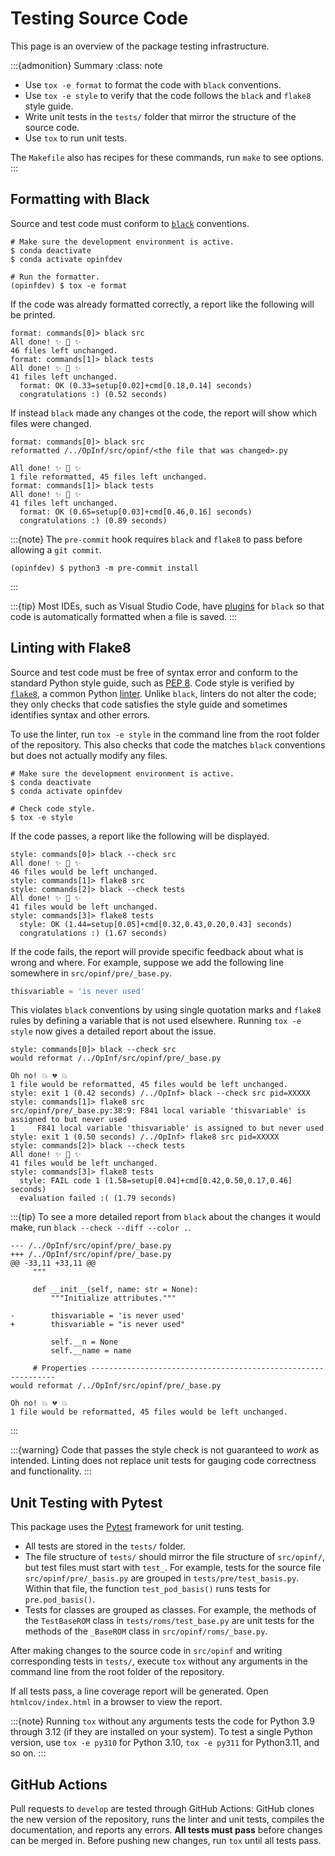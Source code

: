 # Testing Source Code

This page is an overview of the package testing infrastructure.

:::{admonition} Summary
:class: note

- Use `tox -e format` to format the code with `black` conventions.
- Use `tox -e style` to verify that the code follows the `black` and `flake8` style guide.
- Write unit tests in the `tests/` folder that mirror the structure of the source code.
- Use `tox` to run unit tests.

The `Makefile` also has recipes for these commands, run `make` to see options.
:::

## Formatting with Black

Source and test code must conform to [`black`](https://black.readthedocs.io/en/stable/) conventions.

```shell
# Make sure the development environment is active.
$ conda deactivate
$ conda activate opinfdev

# Run the formatter.
(opinfdev) $ tox -e format
```

If the code was already formatted correctly, a report like the following will be printed.

```text
format: commands[0]> black src
All done! ✨ 🍰 ✨
46 files left unchanged.
format: commands[1]> black tests
All done! ✨ 🍰 ✨
41 files left unchanged.
  format: OK (0.33=setup[0.02]+cmd[0.18,0.14] seconds)
  congratulations :) (0.52 seconds)
```

If instead `black` made any changes ot the code, the report will show which files were changed.

```text
format: commands[0]> black src
reformatted /../OpInf/src/opinf/<the file that was changed>.py

All done! ✨ 🍰 ✨
1 file reformatted, 45 files left unchanged.
format: commands[1]> black tests
All done! ✨ 🍰 ✨
41 files left unchanged.
  format: OK (0.65=setup[0.03]+cmd[0.46,0.16] seconds)
  congratulations :) (0.89 seconds)
```

:::{note}
The `pre-commit` hook requires `black` and `flake8` to pass before allowing a `git commit`.

```shell
(opinfdev) $ python3 -m pre-commit install
```

:::

:::{tip}
Most IDEs, such as Visual Studio Code, have [plugins](https://marketplace.visualstudio.com/items?itemName=ms-python.black-formatter) for `black` so that code is automatically formatted when a file is saved.
:::

## Linting with Flake8

Source and test code must be free of syntax error and conform to the standard Python style guide, such as [PEP 8](https://www.python.org/dev/peps/pep-0008/).
Code style is verified by [`flake8`](https://flake8.pycqa.org/en/latest/), a common Python [linter](https://en.wikipedia.org/wiki/Lint_(software)).
Unlike `black`, linters do not alter the code; they only checks that code satisfies the style guide and sometimes identifies syntax and other errors.

To use the linter, run `tox -e style` in the command line from the root folder of the repository.
This also checks that code the matches `black` conventions but does not actually modify any files.

```shell
# Make sure the development environment is active.
$ conda deactivate
$ conda activate opinfdev

# Check code style.
$ tox -e style
```

If the code passes, a report like the following will be displayed.

```text
style: commands[0]> black --check src
All done! ✨ 🍰 ✨
46 files would be left unchanged.
style: commands[1]> flake8 src
style: commands[2]> black --check tests
All done! ✨ 🍰 ✨
41 files would be left unchanged.
style: commands[3]> flake8 tests
  style: OK (1.44=setup[0.05]+cmd[0.32,0.43,0.20,0.43] seconds)
  congratulations :) (1.67 seconds)
```

If the code fails, the report will provide specific feedback about what is wrong and where.
For example, suppose we add the following line somewhere in `src/opinf/pre/_base.py`.

```python
thisvariable = 'is never used'
```

This violates `black` conventions by using single quotation marks and `flake8` rules by defining a variable that is not used elsewhere.
Running `tox -e style` now gives a detailed report about the issue.

```text
style: commands[0]> black --check src
would reformat /../OpInf/src/opinf/pre/_base.py

Oh no! 💥 💔 💥
1 file would be reformatted, 45 files would be left unchanged.
style: exit 1 (0.42 seconds) /../OpInf> black --check src pid=XXXXX
style: commands[1]> flake8 src
src/opinf/pre/_base.py:38:9: F841 local variable 'thisvariable' is assigned to but never used
1     F841 local variable 'thisvariable' is assigned to but never used
style: exit 1 (0.50 seconds) /../OpInf> flake8 src pid=XXXXX
style: commands[2]> black --check tests
All done! ✨ 🍰 ✨
41 files would be left unchanged.
style: commands[3]> flake8 tests
  style: FAIL code 1 (1.58=setup[0.04]+cmd[0.42,0.50,0.17,0.46] seconds)
  evaluation failed :( (1.79 seconds)
```

:::{tip}
To see a more detailed report from `black` about the changes it would make, run `black --check --diff --color .`.

```text
--- /../OpInf/src/opinf/pre/_base.py
+++ /../OpInf/src/opinf/pre/_base.py
@@ -33,11 +33,11 @@
     """

     def __init__(self, name: str = None):
         """Initialize attributes."""

-        thisvariable = 'is never used'
+        thisvariable = "is never used"

         self.__n = None
         self.__name = name

     # Properties --------------------------------------------------------------
would reformat /../OpInf/src/opinf/pre/_base.py

Oh no! 💥 💔 💥
1 file would be reformatted, 45 files would be left unchanged.
```

:::

:::{warning}
Code that passes the style check is not guaranteed to _work_ as intended.
Linting does not replace unit tests for gauging code correctness and functionality.
:::

## Unit Testing with Pytest

This package uses the [Pytest](https://docs.pytest.org/en/7.0.x/) framework for unit testing.

- All tests are stored in the `tests/` folder.
- The file structure of `tests/` should mirror the file structure of `src/opinf/`, but test files must start with `test_`. For example, tests for the source file `src/opinf/pre/_basis.py` are grouped in `tests/pre/test_basis.py`. Within that file, the function `test_pod_basis()` runs tests for `pre.pod_basis()`.
- Tests for classes are grouped as classes. For example, the methods of the `TestBaseROM` class in `tests/roms/test_base.py` are unit tests for the methods of the `_BaseROM` class in `src/opinf/roms/_base.py`.

After making changes to the source code in `src/opinf` and writing corresponding tests in `tests/`, execute `tox` without any arguments in the command line from the root folder of the repository.

If all tests pass, a line coverage report will be generated.
Open `htmlcov/index.html` in a browser to view the report.

:::{note}
Running `tox` without any arguments tests the code for Python 3.9 through 3.12 (if they are installed on your system).
To test a single Python version, use `tox -e py310` for Python 3.10, `tox -e py311` for Python3.11, and so on.
:::

## GitHub Actions

Pull requests to `develop` are tested through GitHub Actions:
GitHub clones the new version of the repository, runs the linter and unit tests, compiles the documentation, and reports any errors.
**All tests must pass** before changes can be merged in.
Before pushing new changes, run `tox` until all tests pass.
